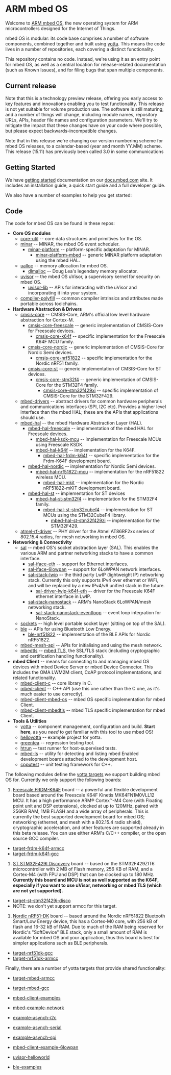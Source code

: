# ARM mbed OS

Welcome to [ARM mbed OS](http://www.mbed.com/en/development/software/mbed-os/),
the new operating system for ARM microcontrollers designed for the Internet of Things.

mbed OS is modular: its code base comprises  a number of software components, combined
together and built using [yotta](http://docs.yottabuild.org/). This means the code
lives in a number of repositories, each covering a distinct functionality.

This repository contains no code. Instead, we're using it as an entry point for
mbed OS, as well as a central location for release-related documentation (such as
Known Issues), and for filing bugs that span multiple components.

## Current release

Note that this is a technology preview release, offering you early access to key
features and innovations enabling you to test functionality. This release is not
yet suitable for volume production use. The software is still maturing, and a
number of things will change, including module names, repository URLs, APIs, header
file names and configuration parameters. We'll try to mitigate the impact that these
changes have on your code where possible, but please expect backwards-incompatible
changes.

Note that in this release we're changing our version numbering scheme for mbed OS
releases, to a calendar-based (year and month YY.MM) scheme. This release (15.11)
has previously been called 3.0 in some communications

## Getting Started

We have [getting started](https://docs.mbed.com/docs/getting-started-mbed-os/en/latest/)
documentation on our [docs.mbed.com](https://docs.mbed.com/) site. It includes
an installation guide, a quick start guide and a full developer guide.

We also have a number of examples to help you get started:

## Code

The code for mbed OS can be found in these repos:

* **Core OS modules**
  * [core-util](https://github.com/ARMmbed/core-util) -- core data structures
    and primitives for the OS.
  * [minar](https://github.com/ARMmbed/minar) -- MINAR, the mbed OS event
    scheduler.
    * [minar-platform](https://github.com/ARMmbed/minar-platform) --
      platform-specific adaptation for MINAR.
      * [minar-platform-mbed](https://github.com/ARMmbed/minar-platform-mbed) --
        generic MINAR platform adaptation using the mbed HAL.
  * [ualloc](https://github.com/ARMmbed/ualloc) -- memory allocation for mbed
    OS.
    * [dlmalloc](https://github.com/ARMmbed/dlmalloc) -- Doug Lea's legendary
      memory allocator.
  * [uvisor](https://github.com/ARMmbed/uvisor) -- the mbed OS uVisor, a
    supervisory kernel for security on mbed OS.
    * [uvisor-lib](https://github.com/ARMmbed/uvisor-lib) -- APIs for interacting
      with the uVisor and incorporating it into your system.
  * [compiler-polyfill](https://github.com/ARMmbed/compiler-polyfill) -- common
    compiler intrinsics and attributes made portable across toolchains.
* **Hardware Abstraction & Drivers**
  * [cmsis-core](https://github.com/ARMmbed/cmsis-core) -- CMSIS-Core, ARM's
    official low level hardware abstraction for Cortex-M.
    * [cmsis-core-freescale](https://github.com/ARMmbed/cmsis-core-freescale) --
      generic implementation of CMSIS-Core for Freescale devices.
      * [cmsis-core-k64f](https://github.com/ARMmbed/cmsis-core-k64f) --
        specific implementation for the Freescale K64F MCU family.
    * [cmsis-core-nordic](https://github.com/ARMmbed/cmsis-core-nordic) --
      generic implementation of CMSIS-Core for Nordic Semi devices.
      * [cmsis-core-nrf51822](https://github.com/ARMmbed/cmsis-core-nrf51822) --
        specific implementation for the Nordic nRF51 family.
    * [cmsis-core-st](https://github.com/ARMmbed/cmsis-core-st) -- generic
      implementation of CMSIS-Core for ST devices.
      * [cmsis-core-stm32f4](https://github.com/ARMmbed/cmsis-core-stm32f4) --
        generic implementation of CMSIS-Core for the STM32F4 family.
        * [cmsis-core-stm32f429xi](https://github.com/ARMmbed/cmsis-core-stm32f429xi)
          -- specific implementation of CMSIS-Core for the STM32F429.
  * [mbed-drivers](https://github.com/ARMmbed/mbed-drivers) -- abstract drivers
    for common hardware peripherals and communications interfaces (SPI, I2C
    etc). Provides a higher level interface than the mbed HAL; these are the
    APIs that applications should use.
  * [mbed-hal](https://github.com/ARMmbed/mbed-hal) -- the mbed Hardware
    Abstraction Layer (HAL).
    * [mbed-hal-freescale](https://github.com/ARMmbed/mbed-hal-freescale) --
      implementation of the mbed HAL for Freescale devices.
      * [mbed-hal-ksdk-mcu](https://github.com/ARMmbed/mbed-hal-ksdk-mcu) --
        implementation for Freescale MCUs using Freescale KSDK.
      * [mbed-hal-k64f](https://github.com/ARMmbed/mbed-hal-k64f) --
        implementation for the K64F.
        * [mbed-hal-frdm-k64f](https://github.com/ARMmbed/mbed-hal-frdm-k64f) --
          specific implementation for the Frdm-K64F development board.
    * [mbed-hal-nordic](https://github.com/ARMmbed/mbed-hal-nordic) --
      implementation for Nordic Semi devices.
      * [mbed-hal-nrf51822-mcu](https://github.com/ARMmbed/mbed-hal-nrf51822-mcu)
        -- implementation for the nRF51822 wireless MCU.
        * [mbed-hal-mkit](https://github.com/ARMmbed/mbed-hal-mkit) --
          implementation for the Nordic nRF51822-mKIT development board.
    * [mbed-hal-st](https://github.com/ARMmbed/mbed-hal-st) -- implementation
      for ST devices
      * [mbed-hal-st-stm32f4](https://github.com/ARMmbed/mbed-hal-st-stm32f4) --
        implementation for the STM32F4 family.
        * [mbed-hal-st-stm32cubef4](https://github.com/ARMmbed/mbed-hal-st-stm32cubef4)
          -- implementation for ST MCUs using the STM32CubeF4 library.
          * [mbed-hal-st-stm32f429zi](https://github.com/ARMmbed/mbed-hal-st-stm32f429zi)
            -- implementation for the STM32F429.
  * [atmel-rf-driver](https://github.com/ARMmbed/atmel-rf-driver) -- PHY driver
    for the Atmel AT86RF2xx series of 802.15.4 radios, for mesh networking in
    mbed OS.
* **Networking & Connectivity**
  * [sal](https://github.com/ARMmbed/sal) -- mbed OS's socket abstraction layer
    (SAL). This enables the various ARM and partner networking stacks to have a
    common interface.
    * [sal-iface-eth](https://github.com/ARMmbed/sal-iface-eth) -- support for
      Ethernet interfaces.
    * [sal-iface-6lowpan](https://github.com/ARMmbed/sal-iface-6lowpan) --
      support for 6LoWPAN network interfaces.
    * [sal-stack-lwip](https://github.com/ARMmbed/sal-stack-lwip) -- the third
      party LwIP (lightweight IP) networking stack. Currently this only supports
      IPv4 over ethernet or WiFi, and will be replaced by a new IPv4/v6 unified
      stack in the future.
      * [sal-driver-lwip-k64f-eth](https://github.com/ARMmbed/sal-driver-lwip-k64f-eth)
        -- driver for the Freescale K64F ethernet interface in LwIP.
    * [sal-stack-nanostack](https://github.com/ARMmbed/sal-stack-nanostack) --
      ARM's NanoStack 6LoWPAN/mesh networking stack.
      * [sal-stack-nanostack-eventloop](https://github.com/ARMmbed/sal-stack-nanostack-eventloop)
        -- event loop integration for NanoStack.
  * [sockets](https://github.com/ARMmbed/sockets) -- high level portable socket
    layer (sitting on top of the SAL).
  * [ble](https://github.com/ARMmbed/ble) -- APIs for using Bluetooth Low
    Energy.
    * [ble-nrf51822](https://github.com/ARMmbed/ble-nrf51822) -- implementation
      of the BLE APIs for Nordic nRF51822.
  * [mbed-mesh-api](https://github.com/ARMmbed/mbed-mesh-api) -- APIs for
    initialising and using the mesh network.
  * [mbedtls](https://github.com/ARMmbed/mbedtls) -- [mbed TLS](https://tls.mbed.org/),
    the SSL/TLS stack (including cryptographic and certification handling
    functionality).
* **mbed Client** -- means for connecting to and managing mbed OS devices
  with mbed Device Server or mbed Device Connector. This includes the OMA
  LWM2M client, CoAP protocol implementations, and related functionality.
  * [mbed-client-c](https://github.com/ARMmbed/mbed-client-c) -- core library
    in C.
  * [mbed-client](https://github.com/ARMmbed/mbed-client) -- C++ API (use this
    one rather than the C one, as it's much easier to use correctly).
  * [mbed-client-mbed-os](https://github.com/ARMmbed/mbed-client-mbed-os) --
    mbed OS specific implementation for mbed Client.
  * [mbed-client-mbedtls](https://github.com/ARMmbed/mbed-client-mbedtls) --
    mbed TLS specific implementation for mbed Client.
* **Tools & Utilities**
  * [yotta](https://github.com/ARMmbed/yotta) -- component management, configuration
    and build. **Start here**, as you _need_ to get familiar with this tool to use
    mbed OS!
  * [helloyotta](https://github.com/ARMmbed/helloyotta) -- example project for yotta.
  * [greentea](https://github.com/ARMmbed/greentea) -- regression testing tool.
  * [htrun](https://github.com/ARMmbed/htrun) -- test runner for host-supervised
    tests.
  * [mbed-ls](https://github.com/ARMmbed/mbed-ls) -- utility for detecting and listing
    mbed Enabled development boards attached to the development host.
  * [cpputest](https://github.com/ARMmbed/cpputest) -- unit testing framework
    for C++.

The following modules define the [yotta targets](http://docs.yottabuild.org/tutorial/targets.html)
we support building mbed OS for. Currently we only support the following boards:

1. [Freescale FRDM-K64F](http://www.mbed.com/en/development/hardware/boards/freescale/frdm_k64f/)
   board -- a powerful and flexible development board based around the  Freescale
   K64F Kinetis MK64FN1M0VLL12 MCU. It has a high performance ARM® Cortex™-M4
   Core (with Floating point unit and DSP extensions), clocked at up to 120MHz,
   paired with 256KB RAM, 1MB FLASH and a wide array of peripherals. This is
   currently the best supported development board for mbed OS; networking
   (ethernet, and mesh with a 802.15.4 radio shield), cryptographic
   acceleration, and other features are supported already in this beta release.
   You can use either ARM's C/C++ compiler, or the open source GCC compiler.
  * [target-frdm-k64f-armcc](https://github.com/ARMmbed/target-frdm-k64f-armcc)
  * [target-frdm-k64f-gcc](https://github.com/ARMmbed/target-frdm-k64f-gcc)
1. [ST STM32F429I Discovery](http://www.st.com/web/catalog/tools/FM116/SC959/SS1532/PF259090)
   board -- based on the STM32F429ZIT6 microcontroller with 2 MB of Flash memory,
   256 KB of RAM, and a Cortex-M4 (with FPU and DSP) that can be clocked up to
   180 MHz. **Currently this board and MCU is not as well supported as the K64F,
   especially if you want to use uVisor, networking or mbed TLS (which are not yet
   supported).**
  * [target-st-stm32f429i-disco](https://github.com/ARMmbed/target-st-stm32f429i-disco)
  * NOTE: we don't yet support armcc for this target.
1. [Nordic nRF51-DK](https://developer.mbed.org/platforms/Nordic-nRF51-DK/)
   board -- based around the Nordic nRF51822 Bluetooth Smart/Low Energy device,
   this has a Cortex-M0 core, with 256 kB of flash and 16-32 kB of RAM. Due to
   much of the RAM being reserved for Nordic's "SoftDevice" BLE stack, only a
   small amount of RAM is available for mbed OS and your application, thus this
   board is best for simpler applications such as BLE peripherals.
  * [target-nrf51dk-gcc](https://github.com/rgrover/target-nrf51dk-gcc)
  * [target-nrf51dk-armcc](https://github.com/ARMmbed/target-nrf51dk-armcc)

Finally, there are a number of yotta targets that provide shared functionality:

* [target-mbed-armcc](https://github.com/ARMmbed/target-mbed-armcc)
* [target-mbed-gcc](https://github.com/ARMmbed/target-mbed-gcc)


* [mbed-client-examples](https://github.com/ARMmbed/mbed-client-examples)
* [mbed-example-network](https://github.com/ARMmbed/mbed-example-network)
* [example-asynch-i2c](https://github.com/ARMmbed/example-asynch-i2c)
* [example-asynch-serial](https://github.com/ARMmbed/example-asynch-serial)
* [example-asynch-spi](https://github.com/ARMmbed/example-asynch-spi)
* [mbed-client-example-6lowpan](https://github.com/ARMmbed/mbed-client-example-6lowpan)
* [uvisor-helloworld](https://github.com/ARMmbed/uvisor-helloworld)
* [ble-examples](https://github.com/ARMmbed/ble-examples)

